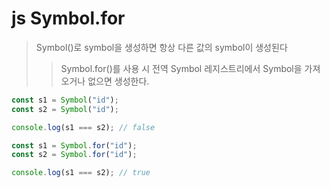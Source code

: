 # js Symbol.for

> Symbol()로 symbol을 생성하면 항상 다른 값의 symbol이 생성된다
>
> > Symbol.for()를 사용 시 전역 Symbol 레지스트리에서 Symbol을 가져오거나 없으면 생성한다.

```js
const s1 = Symbol("id");
const s2 = Symbol("id");

console.log(s1 === s2); // false

const s1 = Symbol.for("id");
const s2 = Symbol.for("id");

console.log(s1 === s2); // true
```
